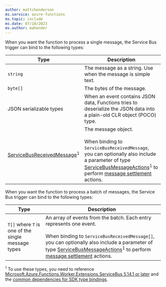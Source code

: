 ```yaml
---
author: mattchenderson
ms.service: azure-functions
ms.topic: include
ms.date: 07/10/2023
ms.author: mahender
---
```


When you want the function to process a single message, the Service Bus trigger can bind to the following types:

| Type | Description |
| --- | --- |
| `string` | The message as a string. Use when the message is simple text. |
| `byte[]` | The bytes of the message. |
| JSON serializable types | When an event contains JSON data, Functions tries to deserialize the JSON data into a plain-old CLR object (POCO) type. |
| [ServiceBusReceivedMessage]<sup>1</sup> | The message object.<br/><br/>When binding to `ServiceBusReceivedMessage`, you can optionally also include a parameter of type [ServiceBusMessageActions]<sup>1</sup> to perform [message settlement] actions.|

When you want the function to process a batch of messages, the Service Bus trigger can bind to the following types:

| Type | Description |
| --- | --- |
| `T[]` where `T` is one of the single message types  | An array of events from the batch. Each entry represents one event.<br/><br/>When binding to `ServiceBusReceivedMessage[]`, you can optionally also include a parameter of type [ServiceBusMessageActions]<sup>1</sup> to perform [message settlement] actions.|

<sup>1</sup> To use these types, you need to reference [Microsoft.Azure.Functions.Worker.Extensions.ServiceBus 5.14.1 or later](https://www.nuget.org/packages/Microsoft.Azure.Functions.Worker.Extensions.ServiceBus/5.14.1) and the [common dependencies for SDK type bindings](../articles/azure-functions/dotnet-isolated-process-guide.md#sdk-types).

[ServiceBusReceivedMessage]: /dotnet/api/azure.messaging.servicebus.servicebusreceivedmessage
[ServiceBusMessageActions]: https://github.com/Azure/azure-functions-dotnet-worker/blob/main/extensions/Worker.Extensions.ServiceBus/src/ServiceBusMessageActions.cs
[message settlement]: ../articles/service-bus-messaging/message-transfers-locks-settlement.md#peeklock
